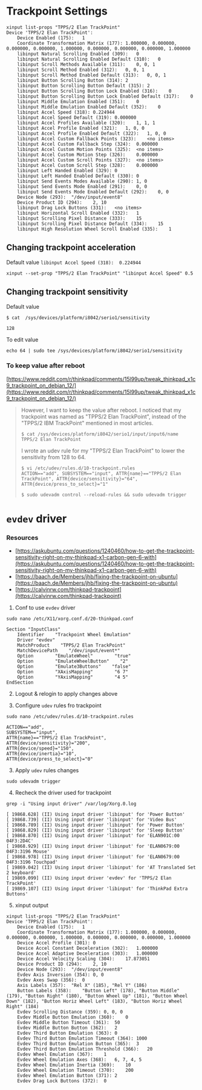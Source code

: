 # Trackpoint Settings

```
xinput list-props "TPPS/2 Elan TrackPoint"
Device 'TPPS/2 Elan TrackPoint':
	Device Enabled (175):	1
	Coordinate Transformation Matrix (177):	1.000000, 0.000000, 0.000000, 0.000000, 1.000000, 0.000000, 0.000000, 0.000000, 1.000000
	libinput Natural Scrolling Enabled (309):	0
	libinput Natural Scrolling Enabled Default (310):	0
	libinput Scroll Methods Available (311):	0, 0, 1
	libinput Scroll Method Enabled (312):	0, 0, 1
	libinput Scroll Method Enabled Default (313):	0, 0, 1
	libinput Button Scrolling Button (314):	2
	libinput Button Scrolling Button Default (315):	2
	libinput Button Scrolling Button Lock Enabled (316):	0
	libinput Button Scrolling Button Lock Enabled Default (317):	0
	libinput Middle Emulation Enabled (351):	0
	libinput Middle Emulation Enabled Default (352):	0
	libinput Accel Speed (318):	0.224944
	libinput Accel Speed Default (319):	0.000000
	libinput Accel Profiles Available (320):	1, 1, 1
	libinput Accel Profile Enabled (321):	1, 0, 0
	libinput Accel Profile Enabled Default (322):	1, 0, 0
	libinput Accel Custom Fallback Points (323):	<no items>
	libinput Accel Custom Fallback Step (324):	0.000000
	libinput Accel Custom Motion Points (325):	<no items>
	libinput Accel Custom Motion Step (326):	0.000000
	libinput Accel Custom Scroll Points (327):	<no items>
	libinput Accel Custom Scroll Step (328):	0.000000
	libinput Left Handed Enabled (329):	0
	libinput Left Handed Enabled Default (330):	0
	libinput Send Events Modes Available (290):	1, 0
	libinput Send Events Mode Enabled (291):	0, 0
	libinput Send Events Mode Enabled Default (292):	0, 0
	Device Node (293):	"/dev/input/event8"
	Device Product ID (294):	2, 10
	libinput Drag Lock Buttons (331):	<no items>
	libinput Horizontal Scroll Enabled (332):	1
	libinput Scrolling Pixel Distance (333):	15
	libinput Scrolling Pixel Distance Default (334):	15
	libinput High Resolution Wheel Scroll Enabled (335):	1

```

## Changing trackpoint acceleration

Default value `libinput Accel Speed (318):	0.224944`

```
xinput --set-prop "TPPS/2 Elan TrackPoint" "libinput Accel Speed" 0.5
```

## Changing trackpoint sensitivity

Default value 
```
$ cat  /sys/devices/platform/i8042/serio1/sensitivity

128
```

To edit value
```
echo 64 | sudo tee /sys/devices/platform/i8042/serio1/sensitivity
```

### To keep value after reboot

[https://www.reddit.com/r/thinkpad/comments/15l99up/tweak_thinkpad_x1c9_trackpoint_on_debian_12/](https://www.reddit.com/r/thinkpad/comments/15l99up/tweak_thinkpad_x1c9_trackpoint_on_debian_12/)

> However, I want to keep the value after reboot. I noticed that my trackpoint was named as "TPPS/2 Elan TrackPoint", instead of the "TPPS/2 IBM TrackPoint" mentioned in most articles.
> 
> ```
> $ cat /sys/devices/platform/i8042/serio1/input/input6/name
> TPPS/2 Elan TrackPoint
> ```
>
> I wrote an udev rule for my "TPPS/2 Elan TrackPoint" to lower the sensitivity from 128 to 64.
> ```
> $ vi /etc/udev/rules.d/10-trackpoint.rules
> ACTION=="add", SUBSYSTEM=="input", ATTR{name}=="TPPS/2 Elan TrackPoint", ATTR{device/sensitivity}="64", ATTR{device/press_to_select}="1"
> ```
> ```
> $ sudo udevadm control --reload-rules && sudo udevadm trigger
> ```


# `evdev` driver

### Resources
- [https://askubuntu.com/questions/1240460/how-to-get-the-trackpoint-sensitivity-right-on-my-thinkpad-x1-carbon-gen-6-with](https://askubuntu.com/questions/1240460/how-to-get-the-trackpoint-sensitivity-right-on-my-thinkpad-x1-carbon-gen-6-with)
- [https://baach.de/Members/jhb/fixing-the-trackpoint-on-ubuntu](https://baach.de/Members/jhb/fixing-the-trackpoint-on-ubuntu)
- [https://calvinrw.com/thinkpad-trackpoint](https://calvinrw.com/thinkpad-trackpoint)

1. Conf to use `evdev` driver

```
sudo nano /etc/X11/xorg.conf.d/20-thinkpad.conf
```
```
Section "InputClass"
    Identifier    "Trackpoint Wheel Emulation"
    Driver "evdev"
    MatchProduct    "TPPS/2 Elan TrackPoint"
    MatchDevicePath    "/dev/input/event*"
    Option        "EmulateWheel"        "true"
    Option        "EmulateWheelButton"    "2"
    Option        "Emulate3Buttons"    "false"
    Option        "XAxisMapping"        "6 7"
    Option        "YAxisMapping"        "4 5"
EndSection 
```

2. Logout & relogin to apply changes above

3. Configure `udev` rules fro trackpoint

```
sudo nano /etc/udev/rules.d/10-trackpoint.rules
```
```
ACTION=="add",
SUBSYSTEM=="input",
ATTR{name}=="TPPS/2 Elan TrackPoint",
ATTR{device/sensitivity}="200",
ATTR{device/speed}="150",
ATTR{device/inertia}="10",
ATTR{device/press_to_select}="0"
```

3. Apply `udev` rules changes

```
sudo udevadm trigger
```

4. Recheck the driver used for trackpoint

```
grep -i "Using input driver" /var/log/Xorg.0.log
```

```
[ 19868.628] (II) Using input driver 'libinput' for 'Power Button'
[ 19868.739] (II) Using input driver 'libinput' for 'Video Bus'
[ 19868.789] (II) Using input driver 'libinput' for 'Power Button'
[ 19868.829] (II) Using input driver 'libinput' for 'Sleep Button'
[ 19868.870] (II) Using input driver 'libinput' for 'ELAN901C:00 04F3:2D4C'
[ 19868.929] (II) Using input driver 'libinput' for 'ELAN0679:00 04F3:3196 Mouse'
[ 19868.978] (II) Using input driver 'libinput' for 'ELAN0679:00 04F3:3196 Touchpad'
[ 19869.042] (II) Using input driver 'libinput' for 'AT Translated Set 2 keyboard'
[ 19869.099] (II) Using input driver 'evdev' for 'TPPS/2 Elan TrackPoint'
[ 19869.107] (II) Using input driver 'libinput' for 'ThinkPad Extra Buttons'
```

5. xinput output
```
xinput list-props "TPPS/2 Elan TrackPoint"
Device 'TPPS/2 Elan TrackPoint':
	Device Enabled (175):	1
	Coordinate Transformation Matrix (177):	1.000000, 0.000000, 0.000000, 0.000000, 1.000000, 0.000000, 0.000000, 0.000000, 1.000000
	Device Accel Profile (301):	0
	Device Accel Constant Deceleration (302):	1.000000
	Device Accel Adaptive Deceleration (303):	1.000000
	Device Accel Velocity Scaling (304):	17.873051
	Device Product ID (294):	2, 10
	Device Node (293):	"/dev/input/event8"
	Evdev Axis Inversion (354):	0, 0
	Evdev Axes Swap (356):	0
	Axis Labels (357):	"Rel X" (185), "Rel Y" (186)
	Button Labels (358):	"Button Left" (178), "Button Middle" (179), "Button Right" (180), "Button Wheel Up" (181), "Button Wheel Down" (182), "Button Horiz Wheel Left" (183), "Button Horiz Wheel Right" (184)
	Evdev Scrolling Distance (359):	0, 0, 0
	Evdev Middle Button Emulation (360):	0
	Evdev Middle Button Timeout (361):	50
	Evdev Middle Button Button (362):	2
	Evdev Third Button Emulation (363):	0
	Evdev Third Button Emulation Timeout (364):	1000
	Evdev Third Button Emulation Button (365):	3
	Evdev Third Button Emulation Threshold (366):	20
	Evdev Wheel Emulation (367):	1
	Evdev Wheel Emulation Axes (368):	6, 7, 4, 5
	Evdev Wheel Emulation Inertia (369):	10
	Evdev Wheel Emulation Timeout (370):	200
	Evdev Wheel Emulation Button (371):	2
	Evdev Drag Lock Buttons (372):	0
```


